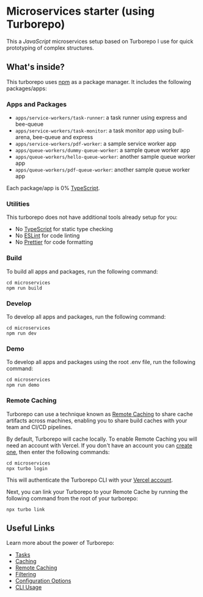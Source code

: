 # Microservices starter (using Turborepo)

This a *JavaScript* microservices setup based on Turborepo I use for quick prototyping of complex structures.

## What's inside?

This turborepo uses [npm](https://www.npmjs.com/) as a package manager. It includes the following packages/apps:

### Apps and Packages

- `apps/service-workers/task-runner`: a task runner using express and bee-queue
- `apps/service-workers/task-monitor`: a task monitor app using bull-arena, bee-queue and express
- `apps/service-workers/pdf-worker`: a sample service worker app
- `apps/queue-workers/dummy-queue-worker`: a sample queue worker app
- `apps/queue-workers/hello-queue-worker`: another sample queue worker app
- `apps/queue-workers/pdf-queue-worker`: another sample queue worker app

Each package/app is 0% [TypeScript](https://www.typescriptlang.org/).

### Utilities

This turborepo does not have additional tools already setup for you:

- No [TypeScript](https://www.typescriptlang.org/) for static type checking
- No [ESLint](https://eslint.org/) for code linting
- No [Prettier](https://prettier.io) for code formatting

### Build

To build all apps and packages, run the following command:

```
cd microservices
npm run build
```

### Develop

To develop all apps and packages, run the following command:

```
cd microservices
npm run dev
```

### Demo

To develop all apps and packages using the root .env file, run the following command:

```
cd microservices
npm run demo
```

### Remote Caching

Turborepo can use a technique known as [Remote Caching](https://turbo.build/repo/docs/core-concepts/remote-caching) to share cache artifacts across machines, enabling you to share build caches with your team and CI/CD pipelines.

By default, Turborepo will cache locally. To enable Remote Caching you will need an account with Vercel. If you don't have an account you can [create one](https://vercel.com/signup), then enter the following commands:

```
cd microservices
npx turbo login
```

This will authenticate the Turborepo CLI with your [Vercel account](https://vercel.com/docs/concepts/personal-accounts/overview).

Next, you can link your Turborepo to your Remote Cache by running the following command from the root of your turborepo:

```
npx turbo link
```

## Useful Links

Learn more about the power of Turborepo:

- [Tasks](https://turbo.build/repo/docs/core-concepts/monorepos/running-tasks)
- [Caching](https://turbo.build/repo/docs/core-concepts/caching)
- [Remote Caching](https://turbo.build/repo/docs/core-concepts/remote-caching)
- [Filtering](https://turbo.build/repo/docs/core-concepts/monorepos/filtering)
- [Configuration Options](https://turbo.build/repo/docs/reference/configuration)
- [CLI Usage](https://turbo.build/repo/docs/reference/command-line-reference)
